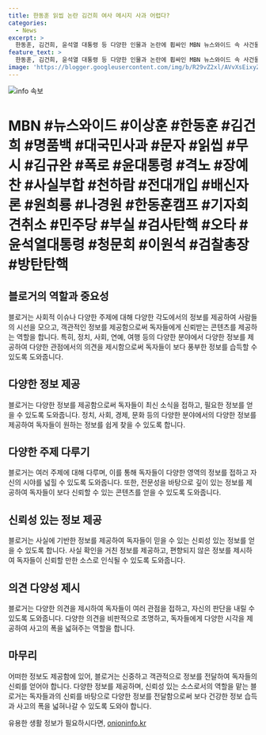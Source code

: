 ```yaml
---
title: 한동훈 읽씹 논란 김건희 여사 메시지 사과 어렵다?
categories:
  - News
excerpt: >
  한동훈, 김건희, 윤석열 대통령 등 다양한 인물과 논란에 휩싸인 MBN 뉴스와이드 속 사건들! 정치계와 언론의 관심 사로 잡은 사건의 전말을 확인하세요.
feature_text: >
  한동훈, 김건희, 윤석열 대통령 등 다양한 인물과 논란에 휩싸인 MBN 뉴스와이드 속 사건들! 정치계와 언론의 관심 사로 잡은 사건의 전말을 확인하세요.
image: 'https://blogger.googleusercontent.com/img/b/R29vZ2xl/AVvXsEixyZcFfHzMRdzZMjFBmAUKJYCLCGyLL1o632UiGVXcaFdKo_bkvkuCioo0uUKlGfBVcT3P84aROyZIXSBEx3Aw5nCQ3pTgDom1WDC4m8eifvWiAmWEEVb4x6G_l8C0QH225ldMjyaFvpxGEBGNO37VmDTDMHGhJPq73UglMfDca1-0aw/s1600/blogspot.png'
---
```


<p><img src="https://blogger.googleusercontent.com/img/b/R29vZ2xl/AVvXsEixyZcFfHzMRdzZMjFBmAUKJYCLCGyLL1o632UiGVXcaFdKo_bkvkuCioo0uUKlGfBVcT3P84aROyZIXSBEx3Aw5nCQ3pTgDom1WDC4m8eifvWiAmWEEVb4x6G_l8C0QH225ldMjyaFvpxGEBGNO37VmDTDMHGhJPq73UglMfDca1-0aw/s1600/blogspot.png" alt="info 속보" /></p>

<h1>MBN #뉴스와이드 #이상훈 #한동훈 #김건희 #명품백 #대국민사과 #문자 #읽씹 #무시 #김규완 #폭로 #윤대통령 #격노 #장예찬 #사실부합 #천하람 #전대개입 #배신자론 #원희룡 #나경원 #한동훈캠프 #기자회견취소 #민주당 #부실 #검사탄핵 #오타 #윤석열대통령 #청문회 #이원석 #검찰총장 #방탄탄핵</h1>

<h2 data-ke-size="size26">블로거의 역할과 중요성</h2>

<p data-ke-size="size16">블로거는 사회적 이슈나 다양한 주제에 대해 다양한 각도에서의 정보를 제공하여 사람들의 시선을 모으고, 객관적인 정보를 제공함으로써 독자들에게 신뢰받는 콘텐츠를 제공하는 역할을 합니다. 특히, 정치, 사회, 연예, 여행 등의 다양한 분야에서 다양한 정보를 제공하여 다양한 관점에서의 의견을 제시함으로써 독자들이 보다 풍부한 정보를 습득할 수 있도록 도와줍니다.</p>

<h2 data-ke-size="size26">다양한 정보 제공</h2>

<p data-ke-size="size16">블로거는 다양한 정보를 제공함으로써 독자들이 최신 소식을 접하고, 필요한 정보를 얻을 수 있도록 도와줍니다. 정치, 사회, 경제, 문화 등의 다양한 분야에서의 다양한 정보를 제공하여 독자들이 원하는 정보를 쉽게 찾을 수 있도록 합니다.</p>

<h2 data-ke-size="size26">다양한 주제 다루기</h2>

<p data-ke-size="size16">블로거는 여러 주제에 대해 다루며, 이를 통해 독자들이 다양한 영역의 정보를 접하고 자신의 시야를 넓힐 수 있도록 도와줍니다. 또한, 전문성을 바탕으로 깊이 있는 정보를 제공하여 독자들이 보다 신뢰할 수 있는 콘텐츠를 얻을 수 있도록 도와줍니다.</p>

<h2 data-ke-size="size26">신뢰성 있는 정보 제공</h2>

<p data-ke-size="size16">블로거는 사실에 기반한 정보를 제공하여 독자들이 믿을 수 있는 신뢰성 있는 정보를 얻을 수 있도록 합니다. 사실 확인을 거친 정보를 제공하고, 편향되지 않은 정보를 제시하여 독자들이 신뢰할 만한 소스로 인식될 수 있도록 도와줍니다.</p>

<h2 data-ke-size="size26">의견 다양성 제시</h2>

<p data-ke-size="size16">블로거는 다양한 의견을 제시하여 독자들이 여러 관점을 접하고, 자신의 판단을 내릴 수 있도록 도와줍니다. 다양한 의견을 비판적으로 조명하고, 독자들에게 다양한 시각을 제공하여 사고의 폭을 넓혀주는 역할을 합니다.</p>

<h2 data-ke-size="size26">마무리</h2>

<p data-ke-size="size16">어떠한 정보도 제공함에 있어, 블로거는 신중하고 객관적으로 정보를 전달하여 독자들의 신뢰를 얻어야 합니다. 다양한 정보를 제공하며, 신뢰성 있는 소스로서의 역할을 맡는 블로거는 독자들과의 신뢰를 바탕으로 다양한 정보를 전달함으로써 보다 건강한 정보 습득과 사고의 폭을 넓혀나갈 수 있도록 도와야 합니다.</p>
유용한 생활 정보가 필요하시다면, <a href="https://onioninfo.kr" rel="dofollow">onioninfo.kr</a>


